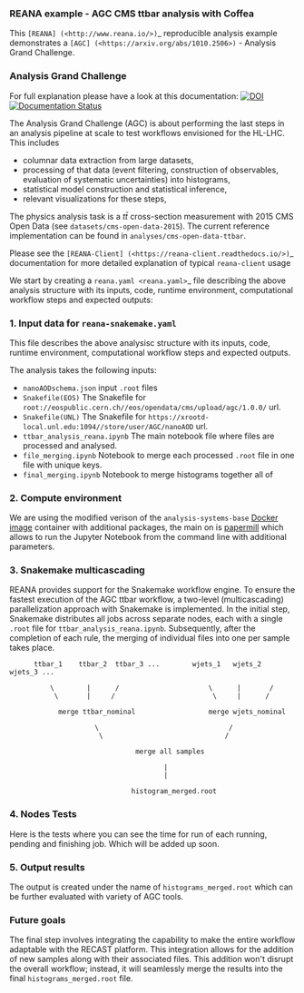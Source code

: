 ### REANA example - AGC CMS ttbar analysis with Coffea

This `[REANA] (<http://www.reana.io/>)`_ reproducible analysis example demonstrates
a `[AGC] (<https://arxiv.org/abs/1010.2506>)` - Analysis Grand Challenge.

### Analysis Grand Challenge

For full explanation please have a look at this documentation:
[![DOI](https://zenodo.org/badge/DOI/10.5281/zenodo.7274936.svg)](https://doi.org/10.5281/zenodo.7274936)
[![Documentation Status](https://readthedocs.org/projects/agc/badge/?version=latest)](https://agc.readthedocs.io/en/latest/?badge=latest)

The Analysis Grand Challenge (AGC) is about performing the last steps in an analysis pipeline at scale to test workflows envisioned for the HL-LHC.
This includes

- columnar data extraction from large datasets,
- processing of that data (event filtering, construction of observables, evaluation of systematic uncertainties) into histograms,
- statistical model construction and statistical inference,
- relevant visualizations for these steps,

The physics analysis task is a $t\bar{t}$ cross-section measurement with 2015 CMS Open Data (see `datasets/cms-open-data-2015`).
The current reference implementation can be found in `analyses/cms-open-data-ttbar`.


Please see the `[REANA-Client] (<https://reana-client.readthedocs.io/>)`_
documentation for more detailed explanation of typical ``reana-client`` usage

We start by creating a `reana.yaml <reana.yaml>`_ file describing the above
analysis structure with its inputs, code, runtime environment, computational
workflow steps and expected outputs:

### 1. Input data for ``reana-snakemake.yaml`` 
This file describes the above analysisc structure with its inputs, code, runtime environment, computational workflow steps and expected outputs.

The analysis takes the following inputs:

- ``nanoAODschema.json`` input `.root` files
- ``Snakefile(EOS)`` The Snakefile for `root://eospublic.cern.ch//eos/opendata/cms/upload/agc/1.0.0/` url.
- ``Snakefile(UNL)`` The Snakefile for `https://xrootd-local.unl.edu:1094//store/user/AGC/nanoAOD` url. 
- ``ttbar_analysis_reana.ipynb`` The main notebook file where files are processed and analysed.
- ``file_merging.ipynb`` Notebook to merge each processed `.root` file in one file with unique keys.
- ``final_merging.ipynb`` Notebook to merge histograms together all of 

### 2. Compute environment 

We are using the modified verison of the ``analysis-systems-base`` [Docker image](https://github.com/iris-hep/analysis-systems-base) container with additional packages, the main on is [papermill](https://papermill.readthedocs.io/en/latest/) which allows to run the Jupyter Notebook from the command line with additional parameters.

### 3. Snakemake multicascading
REANA provides support for the Snakemake workflow engine. To ensure the fastest execution of the AGC ttbar workflow, a two-level (multicascading) parallelization approach with Snakemake is implemented.
In the initial step, Snakemake distributes all jobs across separate nodes, each with a single `.root` file for `ttbar_analysis_reana.ipynb`. 
Subsequently, after the completion of each rule, the merging of individual files into one per sample takes place.

          ttbar_1    ttbar_2  ttbar_3 ...        wjets_1   wjets_2   wjets_3 ...

              \        |      /                      \      |       /
               \       |     /                        \     |      /

                merge ttbar_nominal                  merge wjets_nominal

                         \                                /
                          \                              /

                                   merge all samples

                                          |
                                          |

                                  histogram_merged.root


### 4. Nodes Tests

Here is the tests where you can see the time for run of each running, pending and finishing job.
Which will be added up soon.

### 5. Output results

The output is created under the name of ``histograms_merged.root`` which can be further evaluated with variety of AGC tools.

### Future goals
The final step involves integrating the capability to make the entire workflow adaptable with the RECAST platform. This integration allows for the addition of new samples along with their associated files. This addition won't disrupt the overall workflow; instead, it will seamlessly merge the results into the final ``histograms_merged.root`` file.





